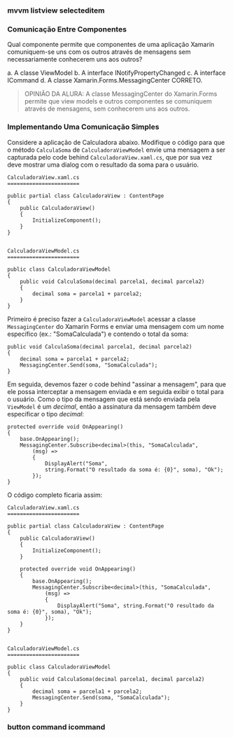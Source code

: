 ﻿### mvvm listview selecteditem ###

### Comunicação Entre Componentes ###

Qual componente permite que componentes de uma aplicação Xamarin comuniquem-se
uns com os outros através de mensagens sem necessariamente conhecerem uns aos
outros?

a. A classe ViewModel
b. A interface INotifyPropertyChanged
c. A interface ICommand
d. A classe Xamarin.Forms.MessagingCenter
CORRETO.

> OPINIÃO DA ALURA:
> A classe MessagingCenter do Xamarin.Forms permite que view models e outros componentes
> se comuniquem através de mensagens, sem conhecerem uns aos outros. 
> 

### Implementando Uma Comunicação Simples ###

Considere a aplicação de Calculadora abaixo. Modifique o código para que
o método `CalculaSoma` de `CalculadoraViewModel` envie uma mensagem 
a ser capturada pelo code behind `CalculadoraView.xaml.cs`, que por sua
vez deve mostrar uma dialog com o resultado da soma para o usuário.

```
CalculadoraView.xaml.cs
=======================

public partial class CalculadoraView : ContentPage
{
    public CalculadoraView()
    {
        InitializeComponent();
    }
}


CalculadoraViewModel.cs
=======================

public class CalculadoraViewModel
{
    public void CalculaSoma(decimal parcela1, decimal parcela2)
    {
        decimal soma = parcela1 + parcela2;
    }
}
```

Primeiro é preciso fazer a `CalculadoraViewModel` acessar a classe
`MessagingCenter` do Xamarin Forms e enviar uma mensagem com um nome
específico (ex.: "SomaCalculada") e contendo o total da soma:

```
public void CalculaSoma(decimal parcela1, decimal parcela2)
{
    decimal soma = parcela1 + parcela2;
    MessagingCenter.Send(soma, "SomaCalculada");
}
```

Em seguida, devemos fazer o code behind "assinar a mensagem", para que ele
possa interceptar a mensagem enviada e em seguida exibir o total para o usuário.
Como o tipo da mensagem que está sendo enviada pela `ViewModel` é um _decimal_,
então a assinatura da mensagem também deve especificar o tipo _decimal_:

```
protected override void OnAppearing()
{
    base.OnAppearing();
    MessagingCenter.Subscribe<decimal>(this, "SomaCalculada",
        (msg) =>
        {
            DisplayAlert("Soma", 
            string.Format("O resultado da soma é: {0}", soma), "Ok");
        });
}
```

O código completo ficaria assim:

```
CalculadoraView.xaml.cs
=======================

public partial class CalculadoraView : ContentPage
{
    public CalculadoraView()
    {
        InitializeComponent();
    }

    protected override void OnAppearing()
    {
        base.OnAppearing();
        MessagingCenter.Subscribe<decimal>(this, "SomaCalculada",
            (msg) =>
            {
                DisplayAlert("Soma", string.Format("O resultado da soma é: {0}", soma), "Ok");
            });
    }
}


CalculadoraViewModel.cs
=======================

public class CalculadoraViewModel
{
    public void CalculaSoma(decimal parcela1, decimal parcela2)
    {
        decimal soma = parcela1 + parcela2;
        MessagingCenter.Send(soma, "SomaCalculada");
    }
}
```

### button command icommand ###

